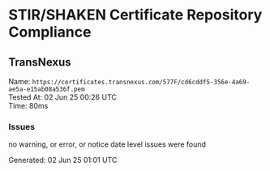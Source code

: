# STIR/SHAKEN Certificate Repository Compliance

## TransNexus

Name: `https://certificates.transnexus.com/577F/cd6cddf5-356e-4a69-ae5a-e15ab08a536f.pem`\
Tested At: 02 Jun 25 00:26 UTC\
Time: 80ms

### Issues

no warning, or error, or notice date level issues were found

Generated: 02 Jun 25 01:01 UTC